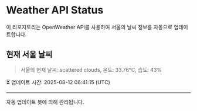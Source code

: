 
# Weather API Status

이 리포지토리는 OpenWeather API를 사용하여 서울의 날씨 정보를 자동으로 업데이트합니다.

## 현재 서울 날씨
> 서울의 현재 날씨: scattered clouds, 온도: 33.76°C, 습도: 43%

⏳ 업데이트 시간: 2025-08-12 06:41:15 (UTC)

---
자동 업데이트 봇에 의해 관리됩니다.
